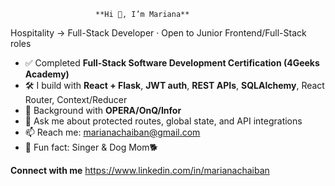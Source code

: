                        **Hi 👋, I’m Mariana**  
Hospitality → Full-Stack Developer · Open to Junior Frontend/Full-Stack roles

- ✅ Completed **Full-Stack Software Development Certification (4Geeks Academy)**  
- 🛠️ I build with **React + Flask**, **JWT auth**, **REST APIs**, **SQLAlchemy**, React Router, Context/Reducer  
- 🏨 Background with **OPERA/OnQ/Infor**
- 💬 Ask me about protected routes, global state, and API integrations  
- 📫 Reach me: <marianachaiban@gmail.com>
- 🎵 Fun fact: Singer & Dog Mom🐕

**Connect with me**
<https://www.linkedin.com/in/marianachaiban>
